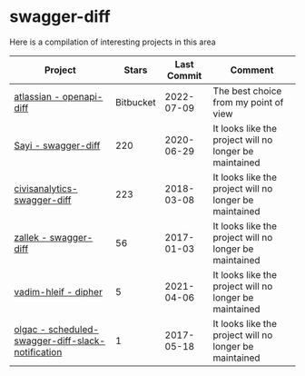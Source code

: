 # swagger-diff

Here is a compilation of interesting projects in this area


| Project | Stars | Last Commit | Comment |
| ------------- | ------------- | ------------- | ------------- |
| [atlassian - openapi-diff](https://bitbucket.org/atlassian/openapi-diff) | Bitbucket | 2022-07-09 | The best choice from my point of view |
| [Sayi - swagger-diff](https://github.com/Sayi/swagger-diff) | 220 | 2020-06-29 | It looks like the project will no longer be maintained |
| [civisanalytics- swagger-diff](https://github.com/civisanalytics/swagger-diff) | 223 | 2018-03-08 | It looks like the project will no longer be maintained |
| [zallek - swagger-diff](https://github.com/zallek/swagger-diff) | 56 | 2017-01-03 | It looks like the project will no longer be maintained |
| [vadim-hleif - dipher](https://github.com/vadim-hleif/dipher) | 5 | 2021-04-06 | It looks like the project will no longer be maintained |
| [olgac - scheduled-swagger-diff-slack-notification](https://github.com/olgac/scheduled-swagger-diff-slack-notification) | 1 | 2017-05-18 | It looks like the project will no longer be maintained |
